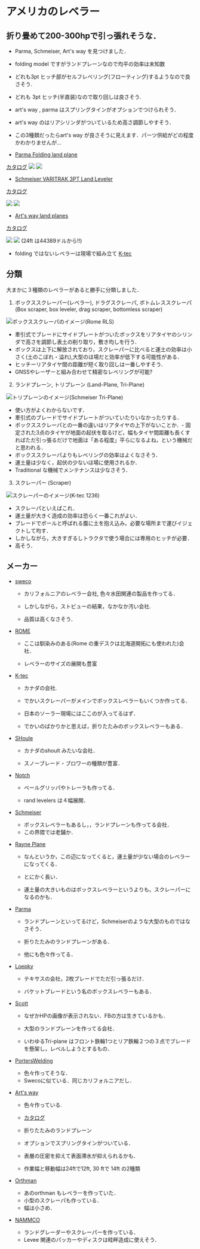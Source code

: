 # アメリカのレベラー

## 折り畳めて200-300hpで引っ張れそうな．

- Parma, Schmeiser, Art's way を見つけました．
- folding model ですがランドプレーンなので均平の効率は未知数
- どれも3pt ヒッチ部がセルフレベリング(フローティング)するようなので良さそう.
- どれも 3pt ヒッチ(半直装)なので取り回しは良さそう.
- art's way , parma はスプリングタインがオプションでつけられそう．
- art's way のはリアシリンダがついているため高さ調節しやすそう．

- この3種類だったらart's way が良さそうに見えます．パーツ供給がどの程度かわかりませんが... 


- [Parma Folding land plane ](https://parmacompany.com/ag-equipment/tillage/land-plane/folding-land-plane/)

[カタログ](https://parmacompany.com/wp-content/uploads/2017/08/2015-LAND-PLANE.pdf)
![](img/parma_landplane.jpg)
![](img/parma_landplane_spec.png)

- [Schmeiser VARITRAK 3PT Land Leveler](https://www.tgschmeiser.com/products/landlevelers/3pointlandleveler.html)

[カタログ](https://www.tgschmeiser.com/pdfs/Open%20Field.pdf)

![](img/schmeiser_varitrak.png)
![](img/schmeiser_varitrak_spec.png)

- [Art's way land planes](https://artsway.com/equipment/)

[カタログ](https://artsway.com/wp-content/uploads/2023/07/Dirt-Work-Web-Spreads.pdf)

![](img/artsway_landplane_back.jpg)
![](img/artsway_landplane_spec.png)
(24ft は44389ドルから!!)


- folding ではないレベラーは現場で組み立て
[K-tec ](https://www.youtube.com/watch?v=ZpQb3bLyWrE)


## 分類
大まかに３種類のレベラーがあると勝手に分類しました．

1. ボックススクレーパー(レベラー), ドラグスクレーパ, ボトムレススクレーパ
(Box scraper, box leveler, drag scraper, bottomless scraper)

![ボックススクレーパのイメージ(Rome RLS)](img/rome_boxleveler_RLS.jpg)

- 牽引式でブレードにサイドプレートがついたボックスをリアタイヤのシリンダで高さを調節し表土の削り取り，敷き均しを行う．
- ボックスは上下に解放されており，スクレーパーに比べると運土の効率は小さく(土のこぼれ・溢れ),大型のほ場だと効率が低下する可能性がある．
- ヒッチーリアタイヤ間の距離が短く取り回しは一番しやすそう．
- GNSSやレーザーと組み合わせて精密なレベリングが可能?

2. ランドプレーン, トリプレーン
(Land-Plane, Tri-Plane)

![トリプレーンのイメージ(Schmeiser Tri-Plane)](img/schmeiser_triPlane.png)

- 使い方がよくわからないです．
- 牽引式のブレードでサイドプレートがついていたりいなかったりする．
- ボックススクレーパとの一番の違いはリアタイヤの上下がないことか．- 固定された3点のタイヤが地面の起伏を取るけど，幅もタイヤ間距離も長くすればただ引っ張るだけで地面は「ある程度」平らになるよね，という機械だと思われる．
- ボックススクレーパよりもレベリングの効率はよくなさそう．
- 運土量は少なく，起伏の少ないほ場に使用されるか．
- Traditional な機械でメンテナンスは少なさそう．

3. スクレーパー
(Scraper)

![スクレーパーのイメージ(K-tec 1236)](img/scraper_ktec_1236.jpg)

- スクレーパといえばこれ．
- 運土量が大きく造成の効率は恐らく一番これがよい．
- ブレードでボールと呼ばれる腹に土を抱え込み，必要な場所まで運びイジェクトして均す．
- しかしながら，大きすぎるしトラクタで使う場合には専用のヒッチが必要．
- 高そう．


## メーカー
- [sweco](https://www.swecoproducts.com/)

    - カリフォルニアのレベラー会社, 色々水田関連の製品を作ってる．

    - しかしながら，ストビューの結果，なかなか汚い会社.

    - 品質は高くなさそう．

- [ROME](https://www.romeplow.com/)

    - ここは馴染みのある(Rome の重デスクは北海道開拓にも使われた)会社．

    - レベラーのサイズの展開も豊富

- [K-tec](https://ktec.com/)

    - カナダの会社.

    -  でかいスクレーパーがメインでボックスレベラーもいくつか作ってる．

    - 日本のソーラー現場にはここのが入ってるはず．

    - でかいのばかりかと思えば，折りたたみのボックスレベラーもある．

- [SHoule](https://www.shoule.com/agricultural-equipment.php)

    - カナダのshoult みたいな会社．

    - スノーブレード・ブロワーの種類が豊富．

- [Notch](https://www.notchmfginc.com/index.html)

    - ベールグリッパやトレーラも作ってる．

    - rand levelers は４幅展開．

- [Schmeiser](https://www.tgschmeiser.com/products/landlevelers.html)

    - ボックスレベラーもあるし，，ランドプレーンも作ってる会社．
    - この界隈では老舗か．

- [Rayne Plane](https://www.rayneplane.com/)

    - なんというか，この辺になってくると，運土量が少ない場合のレベラーになってくる．

    - とにかく長い．

    - 運土量の大きいものはボックスレベラーというよりも，スクレーパーになるのかも．

- [Parma](https://parmacompany.com/ag-equipment/tillage/land-plane/)

    - ランドプレーンといってるけど，Schmeiserのような大型のものではなさそう．

    - 折りたたみのランドプレーンがある．

    - 他にも色々作ってる．

- [Loepky](https://www.loepkymfg.com/page/page/1664451.htm)

    - テキサスの会社，2枚ブレードでただ引っ張るだけ．

    - バケットブレードという名のボックスレベラーもある．

- [Scott](https://scottlandplanes.com/)

    - なぜかHPの画像が表示されない．FBの方は生きているかも．

    - 大型のランドプレーンを作ってる会社．

    - いわゆるTri-plane はフロント鉄輪1つとリア鉄輪２つの３点でブレードを懸架し，レベルしようとするもの．

- [PortersWelding](https://porterswelding.com/)

    - 色々作ってそうな．
    - Swecoに似ている．同じカリフォルニアだし．

- [Art's way](https://artsway.com/equipment/)

    - 色々作っている.

    - [カタログ](https://artsway.com/wp-content/uploads/2023/07/Dirt-Work-Web-Spreads.pdf)

    - 折りたたみのランドプレーン
    - オプションでスプリングタインがついている．
    - 表層の圧密を抑えて表面滞水が抑えられるかも．

    - 作業幅と移動幅は24ftで12ft, 30 ftで 14ft の2種類

- [Orthman](https://orthman.com/soil-moving/)

    - あのorthman もレベラーを作っていた．
    - 小型のスクレーパも作っている．
    - 幅は小さめ．

- [NAMMCO](http://nammco.net/Landgraders.asp)

    - ランドグレーダーやスクレーパーを作っている．
    - Levee 関連のパッカーやディスクは畦畔造成に使えそう．
